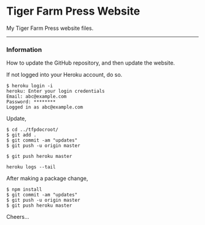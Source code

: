 # Tiger Farm Press Website

My Tiger Farm Press website files.

--------------------------------------------------------------------------------
### Information

How to update the GitHub repository, and then update the website.

If not logged into your Heroku account, do so.
````
$ heroku login -i
heroku: Enter your login credentials
Email: abc@example.com
Password: ********
Logged in as abc@example.com
````

Update,
````
$ cd ../tfpdocroot/
$ git add .
$ git commit -am "updates"
$ git push -u origin master

$ git push heroku master

heroku logs --tail
````

After making a package change,
````
$ npm install
$ git commit -am "updates"
$ git push -u origin master
$ git push heroku master

````

Cheers...
